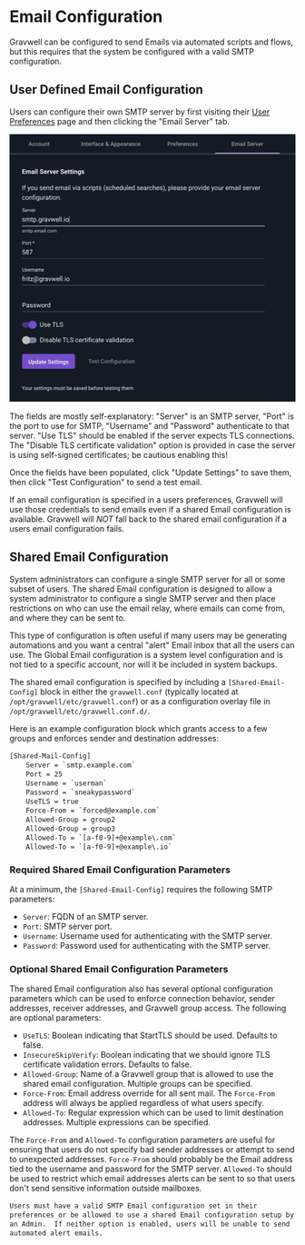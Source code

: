 # Email Configuration

Gravwell can be configured to send Emails via automated scripts and flows, but this requires that the system be configured with a valid SMTP configuration.

## User Defined Email Configuration

Users can configure their own SMTP server by first visiting their <a href="/configuration/gui.html#user-preferences">User Preferences</a> page and then clicking the "Email Server" tab.

![](email-prefs.png)


The fields are mostly self-explanatory: "Server" is an SMTP server, "Port" is the port to use for SMTP, "Username" and "Password" authenticate to that server. "Use TLS" should be enabled if the server expects TLS connections. The "Disable TLS certificate validation" option is provided in case the server is using self-signed certificates; be cautious enabling this!

Once the fields have been populated, click "Update Settings" to save them, then click "Test Configuration" to send a test email.

If an email configuration is specified in a users preferences, Gravwell will use those credentials to send emails even if a shared Email configuration is available.  Gravwell will *NOT* fall back to the shared email configuration if a users email configuration fails.

## Shared Email Configuration

System administrators can configure a single SMTP server for all or some subset of users.  The shared Email configuration is designed to allow a system administrator to configure a single SMTP server and then place restrictions on who can use the email relay, where emails can come from, and where they can be sent to.

This type of configuration is often useful if many users may be generating automations and you want a central "alert" Email inbox that all the users can use.  The Global Email configuration is a system level configuration and is not tied to a specific account, nor will it be included in system backups.

The shared email configuration is specified by including a `[Shared-Email-Config]` block in either the `gravwell.conf` (typically located at `/opt/gravwell/etc/gravwell.conf`) or as a configuration overlay file in `/opt/gravwell/etc/gravwell.conf.d/`.

Here is an example configuration block which grants access to a few groups and enforces sender and destination addresses:

```
[Shared-Mail-Config]
	Server = `smtp.example.com`
	Port = 25
	Username = `userman`
	Password = `sneakypassword`
	UseTLS = true
	Force-From = `forced@example.com`
	Allowed-Group = group2
	Allowed-Group = group3
	Allowed-To = `[a-f0-9]+@example\.com`
	Allowed-To = `[a-f0-9]+@example\.io`
```


### Required Shared Email Configuration Parameters

At a minimum, the `[Shared-Email-Config]` requires the following SMTP parameters:

* `Server`: FQDN of an SMTP server.
* `Port`: SMTP server port.
* `Username`: Username used for authenticating with the SMTP server.
* `Password`: Password used for authenticating with the SMTP server.

### Optional Shared Email Configuration Parameters

The shared Email configuration also has several optional configuration parameters which can be used to enforce connection behavior, sender addresses, receiver addresses, and Gravwell group access.  The following are optional parameters:

* `UseTLS`: Boolean indicating that StartTLS should be used.  Defaults to false.
* `InsecureSkipVerify`: Boolean indicating that we should ignore TLS certificate validation errors.  Defaults to false.
* `Allowed-Group`: Name of a Gravwell group that is allowed to use the shared email configuration.  Multiple groups can be specified.
* `Force-From`: Email address override for all sent mail.  The `Force-From` address will always be applied regardless of what users specify.
* `Allowed-To`: Regular expression which can be used to limit destination addresses.  Multiple expressions can be specified.

The `Force-From` and `Allowed-To` configuration parameters are useful for ensuring that users do not specify bad sender addresses or attempt to send to unexpected addresses.  `Force-From` should probably be the Email address tied to the username and password for the SMTP server.  `Allowed-To` should be used to restrict which email addresses alerts can be sent to so that users don't send sensitive information outside mailboxes.

```{note}
Users must have a valid SMTP Email configuration set in their preferences or be allowed to use a shared Email configuration setup by an Admin.  If neither option is enabled, users will be unable to send automated alert emails.
```
